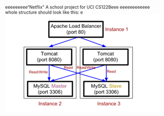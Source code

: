 eeeeeeeee“Netflix"
A school project for UCI CS122Beee
eeeeeeeeeeee
whole structure should look like this:
e
![image](https://github.com/cxk123/-Netflix-CS122B/blob/master/images/struture.PNG)
